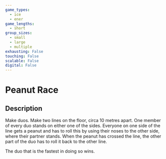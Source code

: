 ```yaml
---
game_types:
  - ice
  - ener
game_lengths:
  - short
group_sizes:
  - small
  - large
  - multiple
exhausting: False
touching: False
scalable: False
digital: False
---
```

# Peanut Race

## Description
Make duos. Make two lines on the floor, circa 10 metres apart. One member of every duo stands on either one of the sides.
Everyone on one side of the line gets a peanut and has to roll this by using their noses to the other side, where their partner stands. When the peanut has crossed the line, the other part of the duo has to roll it back to the other line. 

The duo that is the fastest in doing so wins.
